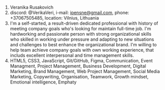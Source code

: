 1. Veranika Rusakovich
2. discord: @VerikaVeri, i-mail: ipensne@gmail.com, phone: +37067505485, location: Vilnius, Lithuania
3. I'm a self-started, a result-driven dedicated professional with history of meeting company goals who's looking for maintain full-time job. I'm hardworking and passionate person with strong organizational skills who skilled in working under pressure and adapting to new situations and challenges to best enhance the organizational brand. I'm willing to help team achieve company goals with own working experience, that includs excellent interpersonal and time management skills. 
4. HTML5, CSS3, JavaScript, Git/GitHub, Figma, Communication, Event Managment, Project Management, Business Development, Digital Marketing, Brand Management, Web Project Management, Social Media Marketing, Copywriting, Organisation, Teamwork, Growth mindset, Emotional intelligence, Emphaty
